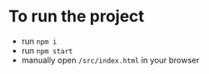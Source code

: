 # To run the project
- run `npm i`
- run `npm start`
- manually open `/src/index.html` in your browser
